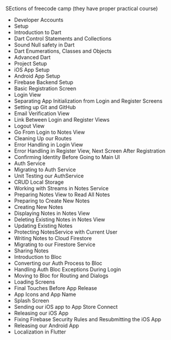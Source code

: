 SEctions of freecode camp (they have proper practical course)
- Developer Accounts
- Setup
- Introduction to Dart
- Dart Control Statements and Collections
- Sound Null safety in Dart
- Dart Enumerations, Classes and Objects
- Advanced Dart
- Project Setup
- iOS App Setup
- Android App Setup
- Firebase Backend Setup
- Basic Registration Screen
- Login View
- Separating App Initialization from Login and Register Screens
- Setting up Git and GitHub
- Email Verification View
- Link Between Login and Register Views
- Logout View
- Go From Login to Notes View
- Cleaning Up our Routes
- Error Handling in Login View
- Error Handling in Register View, Next Screen After Registration
- Confirming Identity Before Going to Main UI
- Auth Service
- Migrating to Auth Service
- Unit Testing our AuthService
- CRUD Local Storage
- Working with Streams in Notes Service
- Preparing Notes View to Read All Notes
- Preparing to Create New Notes
- Creating New Notes
- Displaying Notes in Notes View
- Deleting Existing Notes in Notes View
- Updating Existing Notes
- Protecting NotesService with Current User
- Writing Notes to Cloud Firestore
- Migrating to our Firestore Service
- Sharing Notes
- Introduction to Bloc
- Converting our Auth Process to Bloc
- Handling Auth Bloc Exceptions During Login
- Moving to Bloc for Routing and Dialogs
- Loading Screens
- Final Touches Before App Release
- App Icons and App Name
- Splash Screen
- Sending our iOS app to App Store Connect
- Releasing our iOS App
- Fixing Firebase Security Rules and Resubmitting the iOS App
- Releasing our Android App
- Localization in Flutter